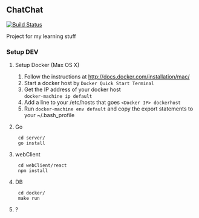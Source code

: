 ChatChat
--------
[![Build Status](https://api.travis-ci.org/zhanghjster/ChatChat.svg)](https://travis-ci.org/zhanghjster/ChatChat)

Project for my learning stuff

### Setup DEV ###


1. Setup Docker (Max OS X)

	1. Follow the instructions at http://docs.docker.com/installation/mac/
	2. Start a docker host by `Docker Quick Start Terminal`
	3. Get the IP address of your docker host  
		`docker-machine ip default`
	4. Add a line to your /etc/hosts that goes `<Docker IP> dockerhost`
	5. Run `docker-machine env default` and copy the export statements to your ~/.bash_profile

2. Go


		cd server/
      	go install 
   
2. webClient

		cd webClient/react
		npm install
		
3. DB
		
		cd docker/
		make run
		
	
4. ? 
	
		
		
